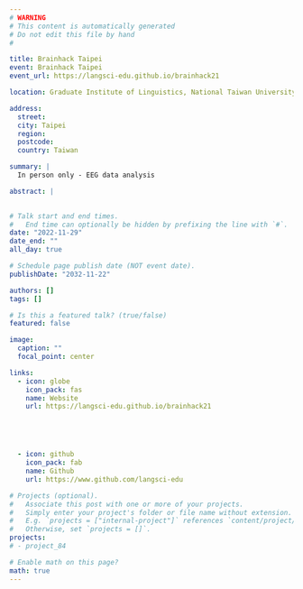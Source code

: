 ```yaml
---
# WARNING
# This content is automatically generated
# Do not edit this file by hand
#

title: Brainhack Taipei
event: Brainhack Taipei
event_url: https://langsci-edu.github.io/brainhack21

location: Graduate Institute of Linguistics, National Taiwan University

address:
  street: 
  city: Taipei
  region: 
  postcode: 
  country: Taiwan

summary: |
  In person only - EEG data analysis

abstract: |
  

# Talk start and end times.
#   End time can optionally be hidden by prefixing the line with `#`.
date: "2022-11-29"
date_end: ""
all_day: true

# Schedule page publish date (NOT event date).
publishDate: "2032-11-22"

authors: []
tags: []

# Is this a featured talk? (true/false)
featured: false

image:
  caption: ""
  focal_point: center

links:
  - icon: globe
    icon_pack: fas
    name: Website
    url: https://langsci-edu.github.io/brainhack21





  - icon: github
    icon_pack: fab
    name: Github
    url: https://www.github.com/langsci-edu

# Projects (optional).
#   Associate this post with one or more of your projects.
#   Simply enter your project's folder or file name without extension.
#   E.g. `projects = ["internal-project"]` references `content/project/deep-learning/index.md`.
#   Otherwise, set `projects = []`.
projects:
# - project_84

# Enable math on this page?
math: true
---
```


